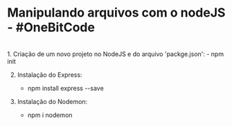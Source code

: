 # Manipulando arquivos com o nodeJS - #OneBitCode
   <br>
1. Criação de um novo projeto no NodeJS e do arquivo 'packge.json':
   - npm init

2. Instalação do Express:
   - npm install express --save

3. Instalação do Nodemon:
   - npm i nodemon
